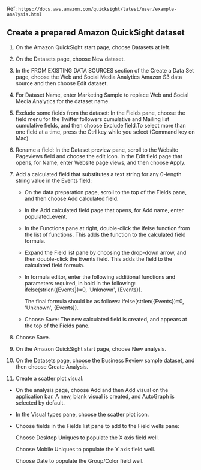 Ref: ```https://docs.aws.amazon.com/quicksight/latest/user/example-analysis.html```

## Create a prepared Amazon QuickSight dataset
1. On the Amazon QuickSight start page, choose Datasets at left.

2. On the Datasets page, choose New dataset.

3. In the FROM EXISTING DATA SOURCES section of the Create a Data Set page, choose the Web and Social Media Analytics Amazon S3 data source and then choose Edit dataset.

4. For Dataset Name, enter Marketing Sample to replace Web and Social Media Analytics for the dataset name.

5. Exclude some fields from the dataset: In the Fields pane, choose the field menu for the Twitter followers cumulative and Mailing list cumulative fields, and then choose Exclude field.To select more than one field at a time, press the Ctrl key while you select (Command key on Mac).

6. Rename a field: In the Dataset preview pane, scroll to the Website Pageviews field and choose the edit icon.
In the Edit field page that opens, for Name, enter Website page views, and then choose Apply.

7. Add a calculated field that substitutes a text string for any 0-length string value in the Events field:

    * On the data preparation page, scroll to the top of the Fields pane, and then choose Add calculated field.
    * In the Add calculated field page that opens, for Add name, enter populated_event.
    * In the Functions pane at right, double-click the ifelse function from the list of functions. This adds the function to the calculated field formula.
    * Expand the Field list pane by choosing the drop-down arrow, and then double-click the Events field. This adds the field to the calculated field formula.
    * In formula editor, enter the following additional functions and parameters required, in bold in the following: ifelse(strlen({Events})=0, 'Unknown', {Events}).

        The final formula should be as follows: ifelse(strlen({Events})=0, 'Unknown', {Events}).
    * Choose Save: The new calculated field is created, and appears at the top of the Fields pane.

8. Choose Save.

9. On the Amazon QuickSight start page, choose New analysis.

10. On the Datasets page, choose the Business Review sample dataset, and then choose Create Analysis.

11. Create a scatter plot visual:
* On the analysis page, choose Add and then Add visual on the application bar. A new, blank visual is created, and AutoGraph is selected by default.
* In the Visual types pane, choose the scatter plot icon.
* Choose fields in the Fields list pane to add to the Field wells pane:

    Choose Desktop Uniques to populate the X axis field well.

    Choose Mobile Uniques to populate the Y axis field well.

    Choose Date to populate the Group/Color field well.
